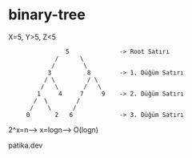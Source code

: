 # binary-tree

X=5, Y>5, Z<5




                    5              -> Root Satırı
                 /      \
                /        \
               3          8        -> 1. Düğüm Satırı
              / \         / \
             /   \       /   \
            1     4     7     9    -> 2. Düğüm Satırı
           /  \        / 
          /    \      /
         0       2   6             -> 3. Düğüm Satırı
                                     
  2^x=n--> x=logn--> O(logn)    
  
patika.dev
